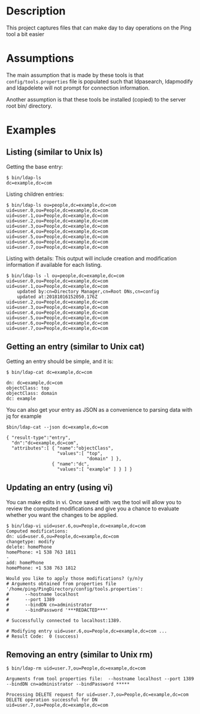 # Description
This project captures files that can make day to day operations on the Ping tool a bit easier

# Assumptions
The main assumption that is made by these tools is that `config/tools.properties` file is populated such that ldpasearch, ldapmodify and ldapdelete will not prompt for connection information.

Another assumption is that these tools be installed (copied) to the server root bin/ directory.

# Examples
## Listing (similar to Unix ls)
Getting the base entry:
``` 
$ bin/ldap-ls
dc=example,dc=com
```

Listing children entries:
```
$ bin/ldap-ls ou=people,dc=example,dc=com
uid=user.0,ou=People,dc=example,dc=com
uid=user.1,ou=People,dc=example,dc=com
uid=user.2,ou=People,dc=example,dc=com
uid=user.3,ou=People,dc=example,dc=com
uid=user.4,ou=People,dc=example,dc=com
uid=user.5,ou=People,dc=example,dc=com
uid=user.6,ou=People,dc=example,dc=com
uid=user.7,ou=People,dc=example,dc=com
```

Listing with details:
This output will include creation and modification information if available for each listing.
```
$ bin/ldap-ls -l ou=people,dc=example,dc=com
uid=user.0,ou=People,dc=example,dc=com
uid=user.1,ou=People,dc=example,dc=com
    updated by:cn=Directory Manager,cn=Root DNs,cn=config
    updated at:20181016152050.176Z
uid=user.2,ou=People,dc=example,dc=com
uid=user.3,ou=People,dc=example,dc=com
uid=user.4,ou=People,dc=example,dc=com
uid=user.5,ou=People,dc=example,dc=com
uid=user.6,ou=People,dc=example,dc=com
uid=user.7,ou=People,dc=example,dc=com
```

## Getting an entry (similar to Unix cat)
Getting an entry should be simple, and it is:
```
$ bin/ldap-cat dc=example,dc=com

dn: dc=example,dc=com
objectClass: top
objectClass: domain
dc: example

```
You can also get your entry as JSON as a convenience to parsing data with jq for example
```
$bin/ldap-cat --json dc=example,dc=com

{ "result-type":"entry",
  "dn":"dc=example,dc=com",
  "attributes":[ { "name":"objectClass",
                   "values":[ "top",
                              "domain" ] },
                 { "name":"dc",
                   "values":[ "example" ] } ] }
```

## Updating an entry (using vi)
You can make edits in vi. Once saved with :wq the tool will allow you to review the computed modifications and give you a chance to evaluate whether you want the changes to be applied.

```
$ bin/ldap-vi uid=user.6,ou=People,dc=example,dc=com
Computed modifications:
dn: uid=user.6,ou=People,dc=example,dc=com
changetype: modify
delete: homePhone
homePhone: +1 538 763 1811
-
add: homePhone
homePhone: +1 538 763 1812

Would you like to apply those modifications? (y/n)y
# Arguments obtained from properties file '/home/ping/PingDirectory/config/tools.properties':
#      --hostname localhost
#      --port 1389
#      --bindDN cn=administrator
#      --bindPassword '***REDACTED***'

# Successfully connected to localhost:1389.

# Modifying entry uid=user.6,ou=People,dc=example,dc=com ...
# Result Code:  0 (success)

```

## Removing an entry (similar to Unix rm)
```
$ bin/ldap-rm uid=user.7,ou=People,dc=example,dc=com

Arguments from tool properties file:  --hostname localhost --port 1389 --bindDN cn=administrator --bindPassword *****

Processing DELETE request for uid=user.7,ou=People,dc=example,dc=com
DELETE operation successful for DN uid=user.7,ou=People,dc=example,dc=com
```
